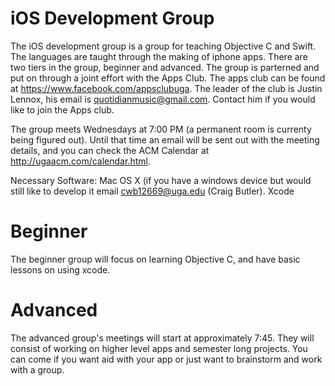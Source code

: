 iOS Development Group
=====================
The iOS development group is a group for teaching Objective C and Swift. The languages are taught through the making of iphone apps. There are two tiers in the group, beginner and advanced. The group is parterned and put on through a joint effort with the Apps Club.
The apps club can be found at https://www.facebook.com/appsclubuga.
The leader of the club is Justin Lennox, his email is quotidianmusic@gmail.com. Contact him if you would like to join the Apps club.

The group meets Wednesdays at 7:00 PM (a permanent room is currenty being figured out). 
Until that time an email will be sent out with the meeting details, and you can check the ACM Calendar at http://ugaacm.com/calendar.html.

Necessary Software:
Mac OS X (if you have a windows device but would still like to develop it email cwb12669@uga.edu (Craig Butler).
Xcode

Beginner
========
The beginner group will focus on learning Objective C, and have basic lessons on using xcode.

Advanced
========
The advanced group's meetings will start at approximately 7:45. They will consist of working on higher level apps and semester long projects. You can come if you want aid with your app or just want to brainstorm and work with a group.